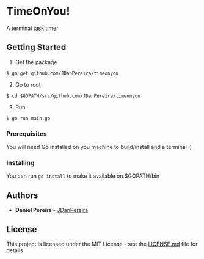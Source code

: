 # TimeOnYou!
A terminal task timer

## Getting Started

1. Get the package
```
$ go get github.com/JDanPereira/timeonyou
```
2. Go to root
```
$ cd $GOPATH/src/github.com/JDanPereira/timeonyou
```
3. Run
```
$ go run main.go
```

### Prerequisites

You will need Go installed on you machine to build/install and a terminal :)

### Installing

You can run
``` go install ```
to make it available on $GOPATH/bin

## Authors

* **Daniel Pereira** - [JDanPereira](https://github.com/JDanPereira)

## License

This project is licensed under the MIT License - see the [LICENSE.md](LICENSE.md) file for details
